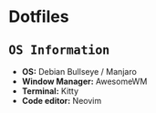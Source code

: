 # Dotfiles

## <samp>OS Information</samp>
- **OS:** Debian Bullseye / Manjaro
- **Window Manager:** AwesomeWM
- **Terminal:** Kitty
- **Code editor:** Neovim

